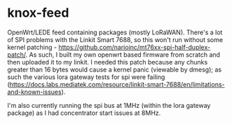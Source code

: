 # knox-feed
OpenWrt/LEDE feed containing packages (mostly LoRaWAN). There's a lot of SPI problems with the Linkit Smart 7688, so this won't run without some kernel patching - https://github.com/narioinc/mt76xx-spi-half-duplex-patch/. As such, I built my own openwrt based firmware from scratch and then uploaded it to my linkit. I needed this patch because any chunks greater than 16 bytes would cause a kernel panic (viewable by dmesg); as such the various lora gateway tests for spi were failing (https://docs.labs.mediatek.com/resource/linkit-smart-7688/en/limitations-and-known-issues). 

I'm also currently running the spi bus at 1MHz (within the lora gateway package) as I had concentrator start issues at 8MHz.
